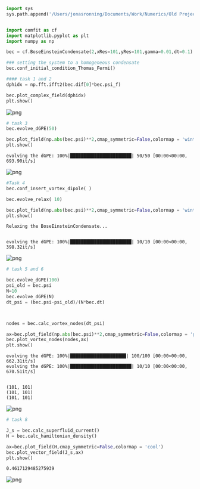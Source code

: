 ```python
import sys
sys.path.append('/Users/jonasronning/Documents/Work/Numerics/Old Projects/ComFiT')


import comfit as cf
import matplotlib.pyplot as plt
import numpy as np

bec = cf.BoseEinsteinCondensate(2,xRes=101,yRes=101,gamma=0.01,dt=0.1)

### setting the system to a homogeneous condensate 
bec.conf_initial_condition_Thomas_Fermi()

#### task 1 and 2
dphidx = np.fft.ifft2(bec.dif[0]*bec.psi_f)

bec.plot_complex_field(dphidx)
plt.show()
```


    
![png](Solutions%202.0_files/Solutions%202.0_0_0.png)
    



```python
# task 3
bec.evolve_dGPE(50)

bec.plot_field(np.abs(bec.psi)**2,cmap_symmetric=False,colormap = 'winter')
plt.show()

```

    evolving the dGPE: 100%|███████████████████████| 50/50 [00:00<00:00, 693.90it/s]
    


    
![png](Solutions%202.0_files/Solutions%202.0_1_1.png)
    



```python
#Task 4
bec.conf_insert_vortex_dipole( )

bec.evolve_relax( 10) 

bec.plot_field(np.abs(bec.psi)**2,cmap_symmetric=False,colormap = 'winter' )
plt.show()
```

    Relaxing the BoseEinsteinCondensate...
    

    evolving the dGPE: 100%|███████████████████████| 10/10 [00:00<00:00, 398.32it/s]
    


    
![png](Solutions%202.0_files/Solutions%202.0_2_2.png)
    



```python
# task 5 and 6

bec.evolve_dGPE(100)
psi_old = bec.psi
N=10
bec.evolve_dGPE(N)
dt_psi = (bec.psi-psi_old)/(N*bec.dt)



nodes = bec.calc_vortex_nodes(dt_psi) 

ax=bec.plot_field(np.abs(bec.psi)**2,cmap_symmetric=False,colormap = 'gray')
bec.plot_vortex_nodes(nodes,ax)
plt.show()
```

    evolving the dGPE: 100%|█████████████████████| 100/100 [00:00<00:00, 662.31it/s]
    evolving the dGPE: 100%|███████████████████████| 10/10 [00:00<00:00, 670.51it/s]
    

    (101, 101)
    (101, 101)
    (101, 101)
    


    
![png](Solutions%202.0_files/Solutions%202.0_3_2.png)
    



```python
# task 8

J_s = bec.calc_superfluid_current()
H = bec.calc_hamiltonian_density()

ax=bec.plot_field(H,cmap_symmetric=False,colormap = 'cool')
bec.plot_vector_field(J_s,ax)
plt.show()
```

    0.4617129485275939
    


    
![png](Solutions%202.0_files/Solutions%202.0_4_1.png)
    



```python

```
